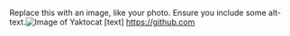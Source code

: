 Replace this with an image, like your photo. Ensure you include some alt-text.![Image of Yaktocat](https://octodex.github.com/images/yaktocat.png)
[text] https://github.com


